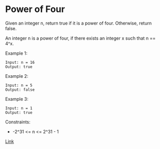 # Power of Four

Given an integer n, return true if it is a power of four. Otherwise, return false.

An integer n is a power of four, if there exists an integer x such that n == 4^x.

Example 1:

```
Input: n = 16
Output: true
```

Example 2:

```
Input: n = 5
Output: false
```

Example 3:

```
Input: n = 1
Output: true
```

Constraints:

- -2^31 <= n <= 2^31 - 1

[Link](https://leetcode.com/problems/power-of-four/)